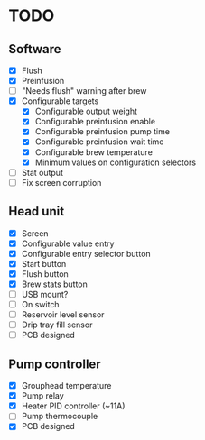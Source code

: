 # TODO

## Software
- [x] Flush
- [x] Preinfusion
- [ ] "Needs flush" warning after brew
- [x] Configurable targets
  - [x] Configurable output weight
  - [x] Configurable preinfusion enable
  - [x] Configurable preinfusion pump time
  - [x] Configurable preinfusion wait time
  - [x] Configurable brew temperature
  - [x] Minimum values on configuration selectors
- [ ] Stat output
- [ ] Fix screen corruption

## Head unit
- [x] Screen
- [x] Configurable value entry
- [x] Configurable entry selector button
- [x] Start button
- [x] Flush button
- [x] Brew stats button
- [ ] USB mount?
- [ ] On switch
- [ ] Reservoir level sensor
- [ ] Drip tray fill sensor
- [ ] PCB designed

## Pump controller
- [x] Grouphead temperature
- [x] Pump relay
- [x] Heater PID controller (~11A)
- [ ] Pump thermocouple
- [x] PCB designed
